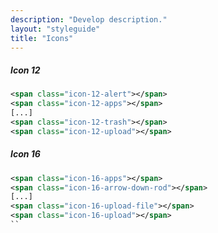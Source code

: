 ```yaml
---
description: "Develop description."
layout: "styleguide"
title: "Icons"
---
```


##### Icon 12

<div class="group-demo">
	<span title="icon-12-alert" class="icon-12-alert"></span>
	<span title="icon-12-apps" class="icon-12-apps"></span>
	<span title="icon-12-arrow-down-rod" class="icon-12-arrow-down-rod"></span>
	<span title="icon-12-arrow-down-short" class="icon-12-arrow-down-short"></span>
	<span title="icon-12-arrow-increase" class="icon-12-arrow-increase"></span>
	<span title="icon-12-icon-12-arrow-left-rod" class="icon-12-arrow-left-rod"></span>
	<span title="icon-12-icon-12-arrow-left-short" class="icon-12-arrow-left-short"></span>
	<span title="icon-12-icon-12-arrow-right-long" class="icon-12-arrow-right-long"></span>
	<span title="icon-12-arrow-right-rod" class="icon-12-arrow-right-rod"></span>
	<span title="icon-12-icon-12-arrow-right-short" class="icon-12-arrow-right-short"></span>
	<span title="icon-12-arrow-up-rod" class="icon-12-arrow-up-rod"></span>
	<span title="icon-12-arrow-up-short" class="icon-12-arrow-up-short"></span>
	<span title="icon-12-arrows-expand" class="icon-12-arrows-expand"></span>
	<span title="icon-12-arrows" class="icon-12-arrows"></span>
	<span title="icon-12-balloon-topic" class="icon-12-balloon-topic"></span>
	<span title="icon-12-bell-off" class="icon-12-bell-off"></span>
	<span title="icon-12-bell" class="icon-12-bell"></span>
	<span title="icon-12-bookmark" class="icon-12-bookmark"></span>
	<span title="icon-12-briefcase" class="icon-12-briefcase"></span>
	<span title="icon-12-bug" class="icon-12-bug"></span>
	<span title="icon-12-building-big" class="icon-12-building-big"></span>
	<span title="icon-12-camera" class="icon-12-camera"></span>
	<span title="icon-12-card" class="icon-12-card"></span>
	<span title="icon-12-check" class="icon-12-check"></span>
	<span title="icon-12-clock" class="icon-12-clock"></span>
	<span title="icon-12-close-long" class="icon-12-close-long"></span>
	<span title="icon-12-close-short" class="icon-12-close-short"></span>
	<span title="icon-12-cloud" class="icon-12-cloud"></span>
	<span title="icon-12-code-file" class="icon-12-code-file"></span>
	<span title="icon-12-collapse" class="icon-12-collapse"></span>
	<span title="icon-12-collections" class="icon-12-collections"></span>
	<span title="icon-12-database" class="icon-12-database"></span>
	<span title="icon-12-download" class="icon-12-download"></span>
	<span title="icon-12-ellipsis" class="icon-12-ellipsis"></span>
	<span title="icon-12-exclamation" class="icon-12-exclamation"></span>
	<span title="icon-12-expand" class="icon-12-expand"></span>
	<span title="icon-12-external" class="icon-12-external"></span>
	<span title="icon-12-eye-off" class="icon-12-eye-off"></span>
	<span title="icon-12-eye" class="icon-12-eye"></span>
	<span title="icon-12-file" class="icon-12-file"></span>
	<span title="icon-12-flag-small" class="icon-12-flag-small"></span>
	<span title="icon-12-flag" class="icon-12-flag"></span>
	<span title="icon-12-flash-off" class="icon-12-flash-off"></span>
	<span title="icon-12-flash" class="icon-12-flash"></span>
	<span title="icon-12-folder" class="icon-12-folder"></span>
	<span title="icon-12-fork" class="icon-12-fork"></span>
	<span title="icon-12-gear" class="icon-12-gear"></span>
	<span title="icon-12-github" class="icon-12-github"></span>
	<span title="icon-12-graph" class="icon-12-graph"></span>
	<span title="icon-12-groups" class="icon-12-groups"></span>
	<span title="icon-12-hash" class="icon-12-hash"></span>
	<span title="icon-12-heart-full" class="icon-12-heart-full"></span>
	<span title="icon-12-house" class="icon-12-house"></span>
	<span title="icon-12-image" class="icon-12-image"></span>
	<span title="icon-12-info-card" class="icon-12-info-card"></span>
	<span title="icon-12-info" class="icon-12-info"></span>
	<span title="icon-12-journal" class="icon-12-journal"></span>
	<span title="icon-12-leave" class="icon-12-leave"></span>
	<span title="icon-12-link" class="icon-12-link"></span>
	<span title="icon-12-lock" class="icon-12-lock"></span>
	<span title="icon-12-magnifier" class="icon-12-magnifier"></span>
	<span title="icon-12-mail" class="icon-12-mail"></span>
	<span title="icon-12-menu" class="icon-12-menu"></span>
	<span title="icon-12-module" class="icon-12-module"></span>
	<span title="icon-12-overlap" class="icon-12-overlap"></span>
	<span title="icon-12-pause" class="icon-12-pause"></span>
	<span title="icon-12-pen" class="icon-12-pen"></span>
	<span title="icon-12-people" class="icon-12-people"></span>
	<span title="icon-12-person-card-2" class="icon-12-person-card-2"></span>
	<span title="icon-12-person-card-3" class="icon-12-person-card-3"></span>
	<span title="icon-12-person" class="icon-12-person"></span>
	<span title="icon-12-persons" class="icon-12-persons"></span>
	<span title="icon-12-pin" class="icon-12-pin"></span>
	<span title="icon-12-play" class="icon-12-play"></span>
	<span title="icon-12-plus" class="icon-12-plus"></span>
	<span title="icon-12-post" class="icon-12-post"></span>
	<span title="icon-12-rocket" class="icon-12-rocket"></span>
	<span title="icon-12-signpost" class="icon-12-signpost"></span>
	<span title="icon-12-spinner-double-arrow" class="icon-12-spinner-double-arrow"></span>
	<span title="icon-12-star" class="icon-12-star"></span>
	<span title="icon-12-table" class="icon-12-table"></span>
	<span title="icon-12-trash" class="icon-12-trash"></span>
	<span title="icon-12-upload" class="icon-12-upload"></span>
</div>

```xml
<span class="icon-12-alert"></span>
<span class="icon-12-apps"></span>
[...]
<span class="icon-12-trash"></span>
<span class="icon-12-upload"></span>
```

##### Icon 16

<div class="group-demo">
	<span title="icon-16-apps" class="icon-16-apps"></span>
	<span title="icon-16-arrow-down-rod" class="icon-16-arrow-down-rod"></span>
	<span title="icon-16-arrow-down-short" class="icon-16-arrow-down-short"></span>
	<span title="icon-16-arrow-left-rod" class="icon-16-arrow-left-rod"></span>
	<span title="icon-16-arrow-left-short" class="icon-16-arrow-left-short"></span>
	<span title="icon-16-arrow-right-rod" class="icon-16-arrow-right-rod"></span>
	<span title="icon-16-arrow-right-short" class="icon-16-arrow-right-short"></span>
	<span title="icon-16-arrow-up-rod" class="icon-16-arrow-up-rod"></span>
	<span title="icon-16-arrow-up-short" class="icon-16-arrow-up-short"></span>
	<span title="icon-16-balloon-comment" class="icon-16-balloon-comment"></span>
	<span title="icon-16-balloon-topic" class="icon-16-balloon-topic"></span>
	<span title="icon-16-bell-off" class="icon-16-bell-off"></span>
	<span title="icon-16-bell" class="icon-16-bell"></span>
	<span title="icon-16-bookmark" class="icon-16-bookmark"></span>
	<span title="icon-16-building" class="icon-16-building"></span>
	<span title="icon-16-bullhorn" class="icon-16-bullhorn"></span>
	<span title="icon-16-calendar" class="icon-16-calendar"></span>
	<span title="icon-16-camera" class="icon-16-camera"></span>
	<span title="icon-16-cancel" class="icon-16-cancel"></span>
	<span title="icon-16-checkbox-checked" class="icon-16-checkbox-checked"></span>
	<span title="icon-16-checkbox-indeterminate" class="icon-16-checkbox-indeterminate"></span>
	<span title="icon-16-checkbox-unchecked" class="icon-16-checkbox-unchecked"></span>
	<span title="icon-16-checkmark" class="icon-16-checkmark"></span>
	<span title="icon-16-circle-arrow" class="icon-16-circle-arrow"></span>
	<span title="icon-16-clear" class="icon-16-clear"></span>
	<span title="icon-16-clip" class="icon-16-clip"></span>
	<span title="icon-16-clock" class="icon-16-clock"></span>
	<span title="icon-16-cloud" class="icon-16-cloud"></span>
	<span title="icon-16-code-file" class="icon-16-code-file"></span>
	<span title="icon-16-command-line" class="icon-16-command-line"></span>
	<span title="icon-16-contract" class="icon-16-contract"></span>
	<span title="icon-16-cup" class="icon-16-cup"></span>
	<span title="icon-16-database" class="icon-16-database"></span>
	<span title="icon-16-download" class="icon-16-download"></span>
	<span title="icon-16-dribbble" class="icon-16-dribbble"></span>
	<span title="icon-16-ellipsis-vertical" class="icon-16-ellipsis-vertical"></span>
	<span title="icon-16-ellipsis" class="icon-16-ellipsis"></span>
	<span title="icon-16-expand" class="icon-16-expand"></span>
	<span title="icon-16-external" class="icon-16-external"></span>
	<span title="icon-16-eye" class="icon-16-eye"></span>
	<span title="icon-16-facebook" class="icon-16-facebook"></span>
	<span title="icon-16-file-js" class="icon-16-file-js"></span>
	<span title="icon-16-file-zip" class="icon-16-file-zip"></span>
	<span title="icon-16-flash-off" class="icon-16-flash-off"></span>
	<span title="icon-16-flash" class="icon-16-flash"></span>
	<span title="icon-16-folder" class="icon-16-folder"></span>
	<span title="icon-16-fork" class="icon-16-fork"></span>
	<span title="icon-16-gear" class="icon-16-gear"></span>
	<span title="icon-16-github" class="icon-16-github"></span>
	<span title="icon-16-globe" class="icon-16-globe"></span>
	<span title="icon-16-graph" class="icon-16-graph"></span>
	<span title="icon-16-groups" class="icon-16-groups"></span>
	<span title="icon-16-hammer" class="icon-16-hammer"></span>
	<span title="icon-16-hash" class="icon-16-hash"></span>
	<span title="icon-16-heart-full" class="icon-16-heart-full"></span>
	<span title="icon-16-heart" class="icon-16-heart"></span>
	<span title="icon-16-house" class="icon-16-house"></span>
	<span title="icon-16-image" class="icon-16-image"></span>
	<span title="icon-16-info" class="icon-16-info"></span>
	<span title="icon-16-liferay-logo-2-tiny" class="icon-16-liferay-logo-2-tiny"></span>
	<span title="icon-16-liferay-logo" class="icon-16-liferay-logo"></span>
	<span title="icon-16-link" class="icon-16-link"></span>
	<span title="icon-16-lock" class="icon-16-lock"></span>
	<span title="icon-16-loop" class="icon-16-loop"></span>
	<span title="icon-16-magnifier" class="icon-16-magnifier"></span>
	<span title="icon-16-mail-full" class="icon-16-mail-full"></span>
	<span title="icon-16-mail-off" class="icon-16-mail-off"></span>
	<span title="icon-16-mail" class="icon-16-mail"></span>
	<span title="icon-16-markdown" class="icon-16-markdown"></span>
	<span title="icon-16-menu-content" class="icon-16-menu-content"></span>
	<span title="icon-16-menu" class="icon-16-menu"></span>
	<span title="icon-16-minus" class="icon-16-minus"></span>
	<span title="icon-16-module" class="icon-16-module"></span>
	<span title="icon-16-nodejs" class="icon-16-nodejs"></span>
	<span title="icon-16-pause" class="icon-16-pause"></span>
	<span title="icon-16-pen" class="icon-16-pen"></span>
	<span title="icon-16-people" class="icon-16-people"></span>
	<span title="icon-16-person-card" class="icon-16-person-card"></span>
	<span title="icon-16-person" class="icon-16-person"></span>
	<span title="icon-16-persons" class="icon-16-persons"></span>
	<span title="icon-16-phone-business" class="icon-16-phone-business"></span>
	<span title="icon-16-phone-house" class="icon-16-phone-house"></span>
	<span title="icon-16-phone-work" class="icon-16-phone-work"></span>
	<span title="icon-16-phone" class="icon-16-phone"></span>
	<span title="icon-16-play" class="icon-16-play"></span>
	<span title="icon-16-plus" class="icon-16-plus"></span>
	<span title="icon-16-power-button" class="icon-16-power-button"></span>
	<span title="icon-16-radio-checked" class="icon-16-radio-checked"></span>
	<span title="icon-16-radio-unchecked" class="icon-16-radio-unchecked"></span>
	<span title="icon-16-send" class="icon-16-send"></span>
	<span title="icon-16-server" class="icon-16-server"></span>
	<span title="icon-16-skype" class="icon-16-skype"></span>
	<span title="icon-16-speaker-off" class="icon-16-speaker-off"></span>
	<span title="icon-16-speaker-on" class="icon-16-speaker-on"></span>
	<span title="icon-16-speedometer" class="icon-16-speedometer"></span>
	<span title="icon-16-spinner-double-arrows" class="icon-16-spinner-double-arrows"></span>
	<span title="icon-16-spinner-single-arrow" class="icon-16-spinner-single-arrow"></span>
	<span title="icon-16-star" class="icon-16-star"></span>
	<span title="icon-16-streams" class="icon-16-streams"></span>
	<span title="icon-16-sun" class="icon-16-sun"></span>
	<span title="icon-16-swift" class="icon-16-swift"></span>
	<span title="icon-16-table" class="icon-16-table"></span>
	<span title="icon-16-tag" class="icon-16-tag"></span>
	<span title="icon-16-thumb-down" class="icon-16-thumb-down"></span>
	<span title="icon-16-thumb-up" class="icon-16-thumb-up"></span>
	<span title="icon-16-trash" class="icon-16-trash"></span>
	<span title="icon-16-twitter" class="icon-16-twitter"></span>
	<span title="icon-16-upload-file" class="icon-16-upload-file"></span>
	<span title="icon-16-upload" class="icon-16-upload"></span>
</div>

```xml
<span class="icon-16-apps"></span>
<span class="icon-16-arrow-down-rod"></span>
[...]
<span class="icon-16-upload-file"></span>
<span class="icon-16-upload"></span>
``